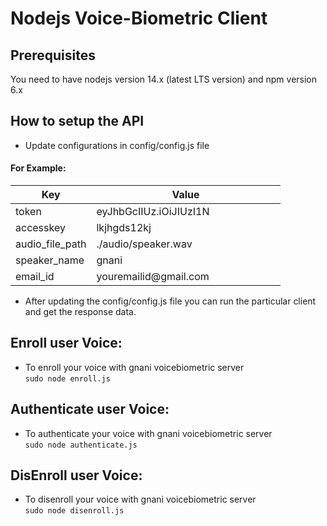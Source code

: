 # Nodejs Voice-Biometric Client

## Prerequisites

You need to have nodejs version 14.x (latest LTS version) and npm version 6.x

## How to setup the API
- Update configurations in config/config.js file
#### For Example:

<table>
<colgroup>
<col width="30%" />
<col width="70%" />
</colgroup>
<thead>
<tr class="header">
<th>Key</th>
<th>Value</th>
</tr>
</thead>
<tbody>
<tr>
<td markdown="span">token</td>
<td markdown="span">eyJhbGcIIUz.iOiJIUzI1N</td>
</tr>
<tr>
<td markdown="span">accesskey</td>
<td markdown="span">lkjhgds12kj</td>
</tr>
 <tr>
<td markdown="span">audio_file_path</td>
<td markdown="span">./audio/speaker.wav</td>
 </tr>
 <tr>
<td markdown="span">speaker_name</td>
<td markdown="span">gnani</td>
</tr>
 <tr>
<td markdown="span">email_id</td>
<td markdown="span">youremailid@gmail.com</td>
</tr>
</tbody>
</table>

* After updating the config/config.js file you can run the particular client and get the response data.

## Enroll user Voice:
- To enroll your voice with gnani voicebiometric server  
  `sudo node enroll.js`
    
## Authenticate user Voice:
- To authenticate your voice with gnani voicebiometric server  
  `sudo node authenticate.js`
  
## DisEnroll user Voice:
- To disenroll your voice with gnani voicebiometric server  
  `sudo node disenroll.js`



